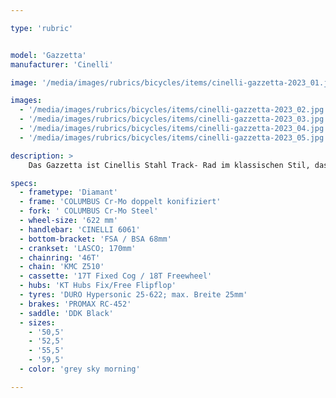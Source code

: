 ```yaml
---

type: 'rubric'


model: 'Gazzetta'
manufacturer: 'Cinelli'

image: '/media/images/rubrics/bicycles/items/cinelli-gazzetta-2023_01.jpg'

images:
  - '/media/images/rubrics/bicycles/items/cinelli-gazzetta-2023_02.jpg'
  - '/media/images/rubrics/bicycles/items/cinelli-gazzetta-2023_03.jpg'
  - '/media/images/rubrics/bicycles/items/cinelli-gazzetta-2023_04.jpg'
  - '/media/images/rubrics/bicycles/items/cinelli-gazzetta-2023_05.jpg'

description: >
    Das Gazzetta ist Cinellis Stahl Track- Rad im klassischen Stil, das subtil für den täglichen Gebrauch auf urbanan Straßen optimiert wurde. Das Herzstück ist der micro-TIG geschweißte doppelt konifizierte Cr-Mo Rohrsatz von Columbus für großartige Haltbarkeit. Das Rad kommt mit einem verkehrstauglichen Riser- Lenker und einer Bremse (vorn). Das Hinterrad verfügt über eine FlipFlop Nabe: 18T Freilauf / 17T Fixed.

specs:
  - frametype: 'Diamant'
  - frame: 'COLUMBUS Cr-Mo doppelt konifiziert'
  - fork: ' COLUMBUS Cr-Mo Steel'
  - wheel-size: '622 mm'
  - handlebar: 'CINELLI 6061'
  - bottom-bracket: 'FSA / BSA 68mm'
  - crankset: 'LASCO; 170mm'
  - chainring: '46T'
  - chain: 'KMC Z510'
  - cassette: '17T Fixed Cog / 18T Freewheel'
  - hubs: 'KT Hubs Fix/Free Flipflop'
  - tyres: 'DURO Hypersonic 25-622; max. Breite 25mm'
  - brakes: 'PROMAX RC-452'
  - saddle: 'DDK Black'
  - sizes:
    - '50,5'
    - '52,5'
    - '55,5'
    - '59,5'
  - color: 'grey sky morning'

---
```

